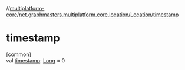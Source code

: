 //[multiplatform-core](../../../index.md)/[net.graphmasters.multiplatform.core.location](../index.md)/[Location](index.md)/[timestamp](timestamp.md)

# timestamp

[common]\
val [timestamp](timestamp.md): [Long](https://kotlinlang.org/api/latest/jvm/stdlib/kotlin/-long/index.html) = 0
